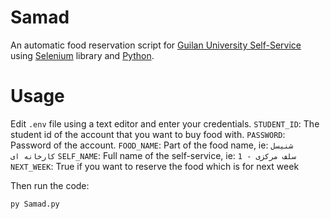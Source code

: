 # Samad
An automatic food reservation script for [Guilan University Self-Service](https://food.guilan.ac.ir "Guilan University Self-Service") using [Selenium](https://pypi.org/project/selenium/ "Selenium") library and [Python](https://www.python.org/ "Python").

# Usage
Edit `.env` file using a text editor and enter your credentials.
`STUDENT_ID`: The student id of the account that you want to buy food with.
`PASSWORD`: Password of the account.
`FOOD_NAME`: Part of the food name, ie: `شنیسل کارخانه ای`
`SELF_NAME`: Full name of the self-service, ie: `1 - سلف مرکزی`
`NEXT_WEEK`: True if you want to reserve the food which is for next week

Then run the code:

    py Samad.py